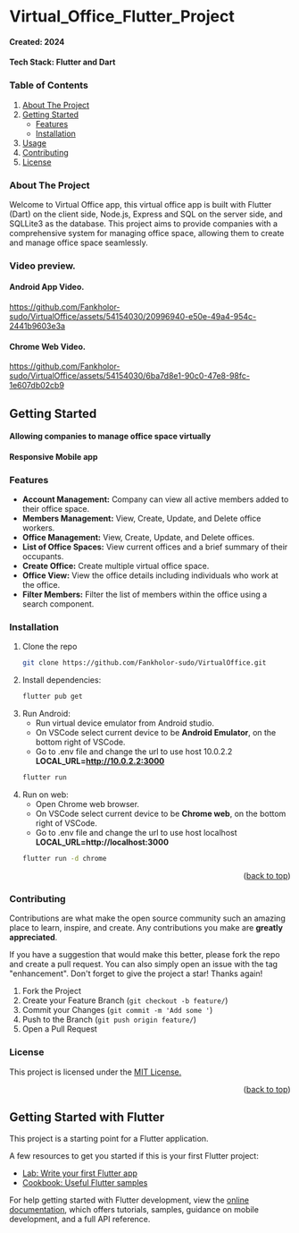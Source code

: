# Virtual_Office_Flutter_Project

#### Created: 2024
#### Tech Stack: Flutter and Dart

<!-- TABLE OF CONTENTS -->
### Table of Contents
<ol>
  <li>
    <a href="#about-the-project">About The Project</a>
  </li>
  <li>
    <a href="#getting-started">Getting Started</a>
    <ul>
      <li><a href="#features">Features</a></li>
      <li><a href="#installation">Installation</a></li>
    </ul>
  </li>
  <li><a href="#usage">Usage</a></li>
  <li><a href="#contributing">Contributing</a></li>
  <li><a href="#license">License</a></li>
</ol>


### About The Project

Welcome to Virtual Office app, this virtual office app is built with Flutter (Dart)
on the client side, Node.js, Express and SQL on the server side, and SQLLite3 as the database. 
This project aims to provide companies with a comprehensive system for managing office space, 
allowing them to create and manage office space seamlessly.

### Video preview.
#### Android App Video.
https://github.com/Fankholor-sudo/VirtualOffice/assets/54154030/20996940-e50e-49a4-954c-2441b9603e3a

#### Chrome Web Video.
https://github.com/Fankholor-sudo/VirtualOffice/assets/54154030/6ba7d8e1-90c0-47e8-98fc-1e607db02cb9


## Getting Started
#### Allowing companies to manage office space virtually
#### Responsive Mobile app

### Features
* <b>Account Management:</b> Company can view all active members added to their office space.
* <b>Members Management:</b> View, Create, Update, and Delete office workers.
* <b>Office Management:</b> View, Create, Update, and Delete offices.
* <b>List of Office Spaces:</b> View current offices and a brief summary of their occupants.
* <b>Create Office:</b> Create multiple virtual office space.
* <b>Office View:</b> View the office details including individuals who work at the office.
* <b>Filter Members:</b> Filter the list of members within the office using a search component.


### Installation
1. Clone the repo
   ```sh
   git clone https://github.com/Fankholor-sudo/VirtualOffice.git
   ```
2. Install dependencies:
   ```sh
   flutter pub get
   ```
3. Run Android:
   * Run virtual device emulator from Android studio.
   * On VSCode select current device to be <b>Android Emulator</b>, on the bottom right of VSCode.
   * Go to .env file and change the url to use host 10.0.2.2 <b>LOCAL_URL=http://10.0.2.2:3000</b>
   ```sh
   flutter run
   ```
5. Run on web:
   * Open Chrome web browser.
   * On VSCode select current device to be <b>Chrome web</b>, on the bottom right of VSCode.
   * Go to .env file and change the url to use host localhost <b>LOCAL_URL=http://localhost:3000</b>
   ```sh
   flutter run -d chrome
   ```
  
<p align="right">(<a href="#top">back to top</a>)</p>

<!-- CONTRIBUTING -->

### Contributing

Contributions are what make the open source community such an amazing place to learn, inspire, and create. Any contributions you make are **greatly appreciated**.

If you have a suggestion that would make this better, please fork the repo and create a pull request. You can also simply open an issue with the tag "enhancement".
Don't forget to give the project a star! Thanks again!

1. Fork the Project
2. Create your Feature Branch (`git checkout -b feature/`)
3. Commit your Changes (`git commit -m 'Add some '`)
4. Push to the Branch (`git push origin feature/`)
5. Open a Pull Request

<!-- LICENSE -->

### License
<p>This project is licensed under the <a href="https://opensource.org/license/ecl-1-0/">MIT License.</a></p>

<p align="right">(<a href="#top">back to top</a>)</p>

## Getting Started with Flutter

This project is a starting point for a Flutter application.

A few resources to get you started if this is your first Flutter project:

- [Lab: Write your first Flutter app](https://docs.flutter.dev/get-started/codelab)
- [Cookbook: Useful Flutter samples](https://docs.flutter.dev/cookbook)

For help getting started with Flutter development, view the
[online documentation](https://docs.flutter.dev/), which offers tutorials,
samples, guidance on mobile development, and a full API reference.
